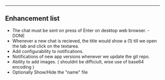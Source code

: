 ----------------
Enhancement list
----------------

- The chat must be sent on press of Enter on desktop web browser. - DONE
- Whenever a new chat is recieved, the title would show a (1) till we open the tab and click on the textarea.
- Add configurability to notifications.
- Notifications of new app versions whenever we update the git repo.
- Ability to add images. ( shouldnt be difficiult, wise use of base64 encoding )
- Optionally Show/Hide the "name" file